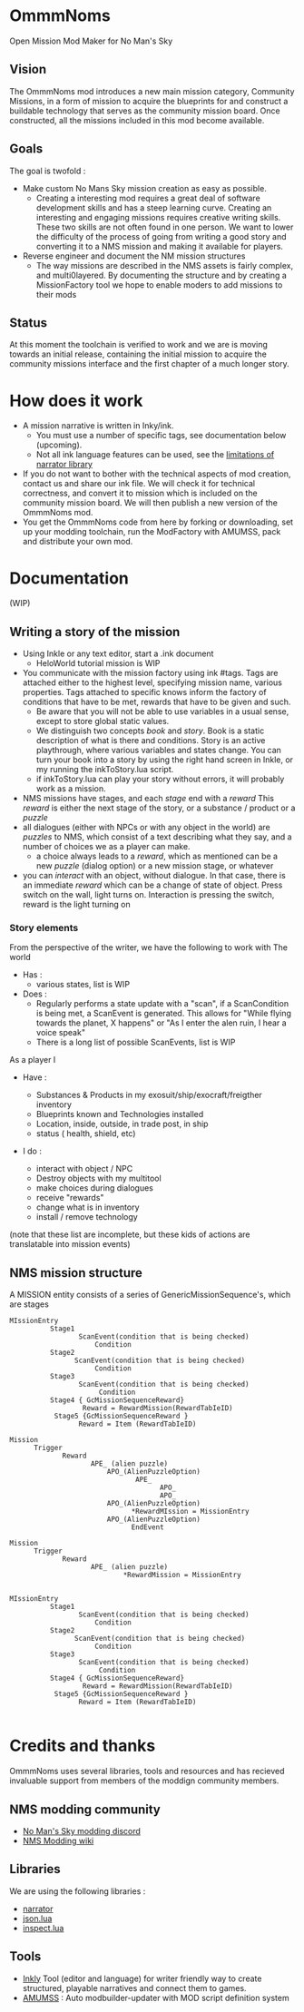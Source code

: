 # OmmmNoms
Open Mission Mod Maker for No Man's Sky

## Vision
The OmmmNoms mod introduces a new main mission category, Community Missions, in a form of mission to acquire the blueprints for and construct a buildable technology that serves as the community mission board. Once constructed, all the missions included in this mod become available.

##  Goals
The goal is twofold :
* Make custom No Mans Sky mission creation as easy as possible.
  * Creating a interesting mod requires a great deal of software development skills and has a steep learning curve. Creating an interesting and engaging missions requires creative writing skills. These two skills are not often found in one person. We want to lower the difficulty of the process of going from  writing a good story and converting it to a NMS mission and making it available for players.
* Reverse engineer and document the NM mission structures
  * The way missions are described in the NMS assets is fairly complex, and multi0layered. By documenting the structure and by creating a MissionFactory tool we hope to enable moders to add missions to their mods

## Status
At this moment the toolchain is verified to work and we are  is moving towards an initial release, containing the initial mission to acquire the community missions interface and the first chapter of a much longer story.

# How does it work
* A mission narrative is written in Inky/ink.
  * You must use a number of specific tags, see documentation below (upcoming).
  * Not all ink language features can be used, see the [limitations of narrator library](https://github.com/astrochili/narrator#unsupported)
* If you do not want to bother with the technical aspects of mod creation, contact us and share our ink file. We will check it for technical correctness, and convert it to mission which is included on the community mission board. We will then publish a new version of the OmmmNoms mod.
* You get the OmmmNoms code from here by forking or downloading, set up your modding toolchain, run the ModFactory with AMUMSS, pack and distribute your own mod.

# Documentation
(WIP)
## Writing a story of the mission
* Using Inkle or any text editor, start a .ink document
  * HeloWorld tutorial mission is WIP
* You communicate with the mission factory using ink #tags. Tags are attached either to the highest level, specifying mission name, various properties. Tags attached to specific knows inform the factory of conditions that have to be met, rewards that have to be given and such. 
    * Be aware that you will not be able to use variables in a usual sense, except to store  global static values. 
    * We distinguish two concepts *book* and *story*. Book is a static description of what is there and conditions. Story is an active playthrough, where various variables and states change. You can turn your book into a story by using the right hand screen in Inkle, or my running the inkToStory.lua script. 
    * if inkToStory.lua can play your story without errors, it will probably work as a mission.
* NMS missions have stages, and each *stage* end with a *reward* This *reward* is either the next stage of the story, or a substance / product or a *puzzle*
* all dialogues (either with NPCs or with any object in the world)  are *puzzles* to NMS, which consist of a text describing  what they say, and a number of choices we as a player can make.
  * a choice always leads to a *reward*, which as mentioned can be a new *puzzle* (dialog option) or a new mission stage, or whatever
 * you can *interact* with an object, without dialogue. In that case, there is an immediate *reward* which can be a change of state of object. Press switch on the wall, light turns on. Interaction is pressing the switch, reward is the light turning on
 
  

### Story elements
From the perspective of the writer, we have the following to work with
The world
* Has : 
  * various states, list is WIP
* Does :
  * Regularly performs a state update with a "scan", if a ScanCondition is being met, a ScanEvent is generated. This allows for "While flying towards the planet, X happens" or "As I enter the alen ruin, I hear a voice speak"
  * There is a long list of possible ScanEvents, list is WIP

As a player I 
* Have :
  * Substances & Products in my exosuit/ship/exocraft/freigther inventory
  * Blueprints known and Technologies installed
  * Location, inside, outside, in trade post, in ship
  * status ( health, shield, etc)
    
* I do :
  * interact with object / NPC
  * Destroy objects with my multitool
  * make choices during dialogues
  * receive "rewards"
  * change what is in inventory
  * install / remove technology

(note that these list are  incomplete, but these kids of actions are translatable into mission events)


## NMS mission structure
A MISSION entity consists of a series of GenericMissionSequence's, which are stages

```
MIssionEntry
          Stage1
                 ScanEvent(condition that is being checked)
                     Condition
          Stage2
                ScanEvent(condition that is being checked)
                     Condition
          Stage3
                 ScanEvent(condition that is being checked)
                      Condition
          Stage4 { GcMissionSequenceReward}
                  Reward = RewardMission(RewardTabIeID)
           Stage5 {GcMissionSequenceReward }
                 Reward = Item (RewardTabIeID)

Mission 
      Trigger
             Reward
                    APE_ (alien puzzle)
                        APO_(AlienPuzzleOption)
                               APE_
                                     APO_
                                     APO_
                        APO_(AlienPuzzleOption)
                              *RewardMIssion = MissionEntry
                        APO_(AlienPuzzleOption)
                              EndEvent

Mission
      Trigger
             Reward
                    APE_ (alien puzzle)
                            *RewardMission = MissionEntry
   

MIssionEntry
          Stage1
                 ScanEvent(condition that is being checked)
                     Condition
          Stage2
                ScanEvent(condition that is being checked)
                     Condition
          Stage3
                 ScanEvent(condition that is being checked)
                      Condition
          Stage4 { GcMissionSequenceReward}
                  Reward = RewardMission(RewardTabIeID)
           Stage5 {GcMissionSequenceReward }
                 Reward = Item (RewardTabIeID)
                
```

# Credits and thanks
OmmmNoms uses several libraries, tools and resources and has recieved invaluable support from members of the moddign community members.

## NMS modding community
* [No Man's Sky modding discord](https://discord.gg/22ZAU9H)
* [NMS Modding wiki](https://wiki.step-project.com/NMS:Modding_Tools)

## Libraries
We are using the following libraries :
* [narrator](https://github.com/astrochili/narrator)
* [json.lua](https://github.com/rxi/json.lua)
* [inspect.lua](https://github.com/kikito/inspect.lua)

## Tools
* [Inkly](https://github.com/inkle/inky) Tool (editor and language) for writer friendly way to create structured, playable narratives and connect them to games.
* [AMUMSS](https://www.nexusmods.com/nomanssky/mods/957) :  Auto modbuilder-updater with MOD script definition system

